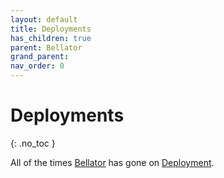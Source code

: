 ```yaml
---
layout: default
title: Deployments
has_children: true
parent: Bellator
grand_parent: 
nav_order: 0
---
```

# Deployments
{: .no_toc }

All of the times [Bellator](Game/Bellator/Bellator) has gone on [Deployment](Game/Deployment).